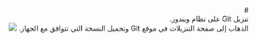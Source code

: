 <div dir=rtl></dir>
# <div dir=rtl>تنزيل Git على نظام ويندوز.</dir>
<div dir=rtl>
الذهاب إلى صفحة التنزيلات في موقع Git وتحميل النسخة التي تتوافق مع الجهاز.
<img src="https://res.cloudinary.com/duuconncq/image/upload/v1618407706/download_git_on_windows_lqysds.png"/>
</dir>
